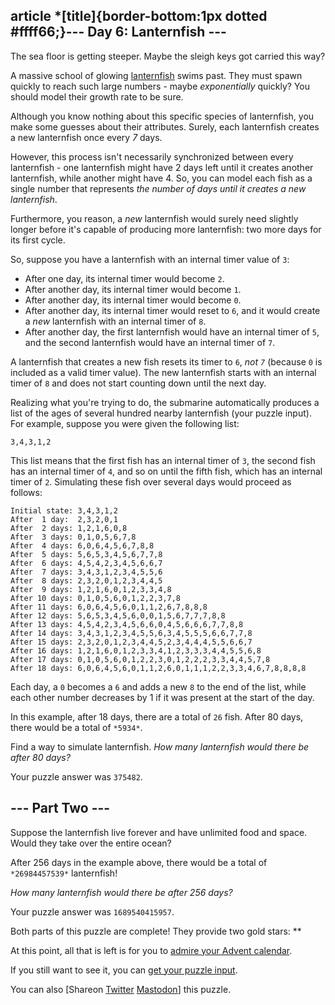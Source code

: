 
article \*[title]{border-bottom:1px dotted #ffff66;}--- Day 6: Lanternfish ---
--------------------------

The sea floor is getting steeper. Maybe the sleigh keys got carried this way?


A massive school of glowing [lanternfish](https://en.wikipedia.org/wiki/Lanternfish) swims past. They must spawn quickly to reach such large numbers - maybe *exponentially* quickly? You should model their growth rate to be sure.


Although you know nothing about this specific species of lanternfish, you make some guesses about their attributes. Surely, each lanternfish creates a new lanternfish once every *7* days.


However, this process isn't necessarily synchronized between every lanternfish - one lanternfish might have 2 days left until it creates another lanternfish, while another might have 4. So, you can model each fish as a single number that represents *the number of days until it creates a new lanternfish*.


Furthermore, you reason, a *new* lanternfish would surely need slightly longer before it's capable of producing more lanternfish: two more days for its first cycle.


So, suppose you have a lanternfish with an internal timer value of `3`:


* After one day, its internal timer would become `2`.
* After another day, its internal timer would become `1`.
* After another day, its internal timer would become `0`.
* After another day, its internal timer would reset to `6`, and it would create a *new* lanternfish with an internal timer of `8`.
* After another day, the first lanternfish would have an internal timer of `5`, and the second lanternfish would have an internal timer of `7`.


A lanternfish that creates a new fish resets its timer to `6`, *not `7`* (because `0` is included as a valid timer value). The new lanternfish starts with an internal timer of `8` and does not start counting down until the next day.


Realizing what you're trying to do, the submarine automatically produces a list of the ages of several hundred nearby lanternfish (your puzzle input). For example, suppose you were given the following list:



```
3,4,3,1,2
```

This list means that the first fish has an internal timer of `3`, the second fish has an internal timer of `4`, and so on until the fifth fish, which has an internal timer of `2`. Simulating these fish over several days would proceed as follows:



```
Initial state: 3,4,3,1,2
After  1 day:  2,3,2,0,1
After  2 days: 1,2,1,6,0,8
After  3 days: 0,1,0,5,6,7,8
After  4 days: 6,0,6,4,5,6,7,8,8
After  5 days: 5,6,5,3,4,5,6,7,7,8
After  6 days: 4,5,4,2,3,4,5,6,6,7
After  7 days: 3,4,3,1,2,3,4,5,5,6
After  8 days: 2,3,2,0,1,2,3,4,4,5
After  9 days: 1,2,1,6,0,1,2,3,3,4,8
After 10 days: 0,1,0,5,6,0,1,2,2,3,7,8
After 11 days: 6,0,6,4,5,6,0,1,1,2,6,7,8,8,8
After 12 days: 5,6,5,3,4,5,6,0,0,1,5,6,7,7,7,8,8
After 13 days: 4,5,4,2,3,4,5,6,6,0,4,5,6,6,6,7,7,8,8
After 14 days: 3,4,3,1,2,3,4,5,5,6,3,4,5,5,5,6,6,7,7,8
After 15 days: 2,3,2,0,1,2,3,4,4,5,2,3,4,4,4,5,5,6,6,7
After 16 days: 1,2,1,6,0,1,2,3,3,4,1,2,3,3,3,4,4,5,5,6,8
After 17 days: 0,1,0,5,6,0,1,2,2,3,0,1,2,2,2,3,3,4,4,5,7,8
After 18 days: 6,0,6,4,5,6,0,1,1,2,6,0,1,1,1,2,2,3,3,4,6,7,8,8,8,8

```

Each day, a `0` becomes a `6` and adds a new `8` to the end of the list, while each other number decreases by 1 if it was present at the start of the day.


In this example, after 18 days, there are a total of `26` fish. After 80 days, there would be a total of `*5934*`.


Find a way to simulate lanternfish. *How many lanternfish would there be after 80 days?*



Your puzzle answer was `375482`.

--- Part Two ---
----------------

Suppose the lanternfish live forever and have unlimited food and space. Would they take over the entire ocean?


After 256 days in the example above, there would be a total of `*26984457539*` lanternfish!


*How many lanternfish would there be after 256 days?*



Your puzzle answer was `1689540415957`.

Both parts of this puzzle are complete! They provide two gold stars: \*\*


At this point, all that is left is for you to [admire your Advent calendar](/2021).


If you still want to see it, you can [get your puzzle input](6/input).


You can also [Shareon
 [Twitter](https://twitter.com/intent/tweet?text=I%27ve+completed+%22Lanternfish%22+%2D+Day+6+%2D+Advent+of+Code+2021&url=https%3A%2F%2Fadventofcode%2Ecom%2F2021%2Fday%2F6&related=ericwastl&hashtags=AdventOfCode)
[Mastodon](javascript:void(0);)] this puzzle.


